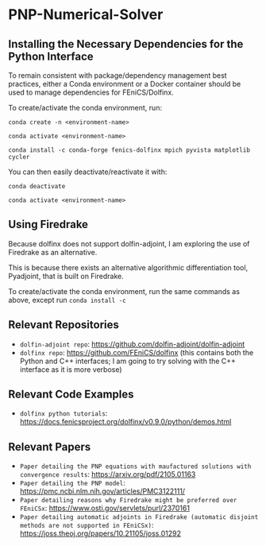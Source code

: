 # PNP-Numerical-Solver

## Installing the Necessary Dependencies for the Python Interface
To remain consistent with package/dependency management best practices, either a Conda environment or a Docker container should be used to manage dependencies for FEniCS/Dolfinx.

To create/activate the conda environment, run:

`conda create -n <environment-name>`

`conda activate <environment-name>`

`conda install -c conda-forge fenics-dolfinx mpich pyvista matplotlib cycler`

You can then easily deactivate/reactivate it with:

`conda deactivate`

`conda activate <environment-name>`

## Using Firedrake
Because dolfinx does not support dolfin-adjoint, I am exploring the use of Firedrake as an alternative.

This is because there exists an alternative algorithmic differentiation tool, Pyadjoint, that is built on Firedrake.

To create/activate the conda environment, run the same commands as above, except run `conda install -c `


## Relevant Repositories
- `dolfin-adjoint repo`: https://github.com/dolfin-adjoint/dolfin-adjoint
- `dolfinx repo`: https://github.com/FEniCS/dolfinx (this contains both the Python and C++ interfaces; I am going to try solving with the C++ interface as it is more verbose)

## Relevant Code Examples
- `dolfinx python tutorials`: https://docs.fenicsproject.org/dolfinx/v0.9.0/python/demos.html

## Relevant Papers
- `Paper detailing the PNP equations with maufactured solutions with convergence results`: https://arxiv.org/pdf/2105.01163
- `Paper detailing the PNP model`: https://pmc.ncbi.nlm.nih.gov/articles/PMC3122111/
- `Paper detailing reasons why Firedrake might be preferred over FEniCSx`: https://www.osti.gov/servlets/purl/2370161
- `Paper detailing automatic adjoints in Firedrake (automatic disjoint methods are not supported in FEniCSx)`: https://joss.theoj.org/papers/10.21105/joss.01292